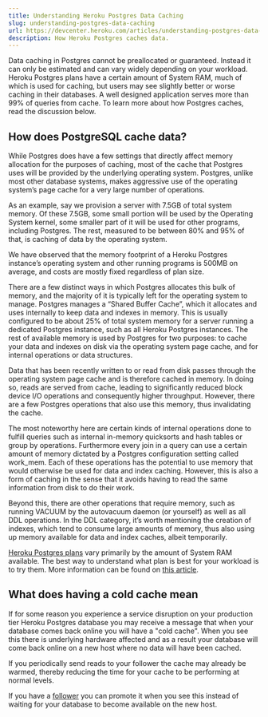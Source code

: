 ```yaml
---
title: Understanding Heroku Postgres Data Caching
slug: understanding-postgres-data-caching
url: https://devcenter.heroku.com/articles/understanding-postgres-data-caching
description: How Heroku Postgres caches data.
---
```


Data caching in Postgres cannot be preallocated or guaranteed. Instead it can only be estimated and can vary widely depending on your workload. Heroku Postgres plans have a certain amount of System RAM, much of which is used for caching, but users may see slightly better or worse caching in their databases. A well designed application serves more than 99% of queries from cache. To learn more about how Postgres caches, read the discussion below.

## How does PostgreSQL cache data?

While Postgres does have a few settings that directly affect memory allocation for the purposes of caching, most of the cache that Postgres uses will be provided by the underlying operating system. Postgres, unlike most other database systems, makes aggressive use of the operating system’s page cache for a very large number of operations.

As an example, say we provision a server with 7.5GB of total system memory. Of these 7.5GB, some small portion will be used by the Operating System kernel, some smaller part of it will be used for other programs, including Postgres. The rest, measured to be between 80% and 95% of that, is caching of data by the operating system.

We have observed that the memory footprint of a Heroku Postgres instance’s operating system and other running programs is 500MB on average, and costs are mostly fixed regardless of plan size.

There are a few distinct ways in which Postgres allocates this bulk of memory, and the majority of it is typically left for the operating system to manage. Postgres manages a “Shared Buffer Cache”, which it allocates and uses internally to keep data and indexes in memory. This is usually configured to be about 25% of total system memory for a server running a dedicated Postgres instance, such as all Heroku Postgres instances. The rest of available memory is used by Postgres for two purposes: to cache your data and indexes on disk via the operating system page cache, and for internal operations or data structures.

Data that has been recently written to or read from disk passes through the operating system page cache and is therefore cached in memory. In doing so, reads are served from cache, leading to significantly reduced block device I/O operations and consequently higher throughput. However, there are a few Postgres operations that also use this memory, thus invalidating the cache. 

The most noteworthy here are certain kinds of internal operations done to fulfill queries such as internal in-memory quicksorts and hash tables or group by operations. Furthermore every join in a query can use a certain amount of memory dictated by a Postgres configuration setting called work_mem. Each of these operations has the potential to use memory that would otherwise be used for data and index caching. However, this is also a form of caching in the sense that it avoids having to read the same information from disk to do their work.

Beyond this, there are other operations that require memory, such as running VACUUM by the autovacuum daemon (or yourself) as well as all DDL operations. In the DDL category, it’s worth mentioning the creation of indexes, which tend to consume large amounts of memory, thus also using up memory available for data and index caches, albeit temporarily.

[Heroku Postgres plans](https://postgres.heroku.com/pricing) vary primarily by the amount of System RAM available. The best way to understand what plan is best for your workload is to try them. More information can be found on [this article](https://devcenter.heroku.com/articles/heroku-postgres-plans#production-plans).

## What does having a cold cache mean

If for some reason you experience a service disruption on your production tier Heroku Postgres database you may receive a message that when your database comes back online you will have a "cold cache". When you see this there is underlying hardware affected and as a result your database will come back online on a new host where no data will have been cached. 

<div class="callout"> 
If you periodically send reads to your follower the cache may already be warmed, thereby reducing the time for your cache to be performing at normal levels.
</div>

If you have a [follower](https://devcenter.heroku.com/articles/heroku-postgres-follower-databases) you can promote it when you see this instead of waiting for your database to become available on the new host. 